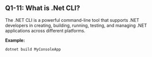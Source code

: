 ## Q1-11: What is .Net CLI?

The .NET CLI is a powerful command-line tool that supports .NET developers in creating, building, running, testing, and managing .NET applications across different platforms.

**Example:**
```sh
dotnet build MyConsoleApp
```